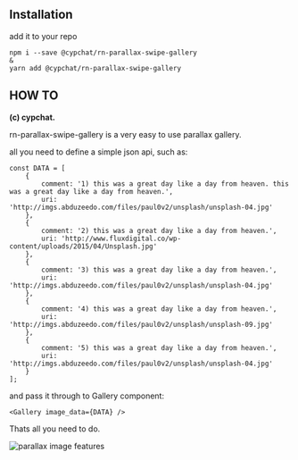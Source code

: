 ﻿## Installation

add it to your repo
 

    npm i --save @cypchat/rn-parallax-swipe-gallery
    &
    yarn add @cypchat/rn-parallax-swipe-gallery

## HOW TO

**(c) cypchat.**

rn-parallax-swipe-gallery is a very easy to use parallax gallery.

all you need to define a simple json api, such as:

    const DATA = [
        {
            comment: '1) this was a great day like a day from heaven. this was a great day like a day from heaven.',
            uri: 'http://imgs.abduzeedo.com/files/paul0v2/unsplash/unsplash-04.jpg'
        },
        {
            comment: '2) this was a great day like a day from heaven.',
            uri: 'http://www.fluxdigital.co/wp-content/uploads/2015/04/Unsplash.jpg'
        },
        {
            comment: '3) this was a great day like a day from heaven.',
            uri: 'http://imgs.abduzeedo.com/files/paul0v2/unsplash/unsplash-04.jpg'
        },
        {
            comment: '4) this was a great day like a day from heaven.',
            uri: 'http://imgs.abduzeedo.com/files/paul0v2/unsplash/unsplash-09.jpg'
        },
        {
            comment: '5) this was a great day like a day from heaven.',
            uri: 'http://imgs.abduzeedo.com/files/paul0v2/unsplash/unsplash-04.jpg'
        }
    ];

and pass it through to Gallery component:

    <Gallery image_data={DATA} />

Thats all you need to do.

![parallax image features](https://lh3.googleusercontent.com/4_VTJ6waiMHv9GHAFGEbG5gz0VegT-TgN1hi5qvbbKOENvdF95iJFkt2HPteKVtpa3mfQeChG7wW)

